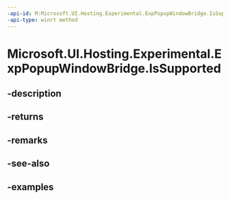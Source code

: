 ```yaml
---
-api-id: M:Microsoft.UI.Hosting.Experimental.ExpPopupWindowBridge.IsSupported
-api-type: winrt method
---
```


# Microsoft.UI.Hosting.Experimental.ExpPopupWindowBridge.IsSupported

<!--
public static bool IsSupported ();
-->


## -description

## -returns

## -remarks

## -see-also

## -examples


